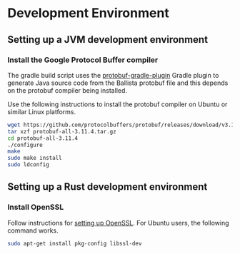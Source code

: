 # Development Environment

## Setting up a JVM development environment

### Install the Google Protocol Buffer compiler

The gradle build script uses the [protobuf-gradle-plugin](https://github.com/google/protobuf-gradle-plugin) Gradle 
plugin to generate Java source code from the Ballista protobuf file and this depends on the protobuf compiler being 
installed.

Use the following instructions to install the protobuf compiler on Ubuntu or similar Linux platforms. 

```bash
wget https://github.com/protocolbuffers/protobuf/releases/download/v3.11.4/protobuf-all-3.11.4.tar.gz
tar xzf protobuf-all-3.11.4.tar.gz
cd protobuf-all-3.11.4
./configure
make
sudo make install
sudo ldconfig
```

## Setting up a Rust development environment

### Install OpenSSL

Follow instructions for [setting up OpenSSL](https://docs.rs/openssl/0.10.28/openssl/). For Ubuntu users, the following 
command works.

```bash
sudo apt-get install pkg-config libssl-dev
```






